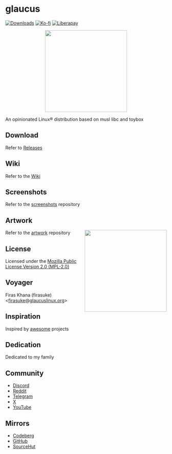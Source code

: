 # glaucus
[![Downloads](
https://img.shields.io/github/downloads/glaucuslinux/glaucus/total.svg)](
https://github.com/glaucuslinux/glaucus/releases)
[![Ko-fi](https://ko-fi.com/img/githubbutton_sm.svg)](
https://ko-fi.com/glaucuslinux)
[![Liberapay](
https://img.shields.io/liberapay/patrons/glaucuslinux.svg?logo=liberapay)](
https://liberapay.com/glaucuslinux)

<p align=center><img
src='https://github.com/glaucuslinux/artwork/raw/main/Andy Cuccaro/Logo/glaucus-logo-white-bg.png'
height=256 width=256></p>

An opinionated Linux® distribution based on musl libc and toybox

## Download
Refer to [Releases](https://github.com/glaucuslinux/glaucus/releases)

## Wiki
Refer to the [Wiki](https://wiki.glaucuslinux.org/)

## Screenshots
Refer to the [screenshots](https://github.com/glaucuslinux/screenshots)
repository

## Artwork
<img
src='https://github.com/glaucuslinux/artwork/raw/main/Andy Cuccaro/Sketches/Tux-Puffy-glaucus.jpg'
align=right height=256 width=256>

Refer to the [artwork](https://github.com/glaucuslinux/artwork) repository

## License
Licensed under the [Mozilla Public License Version 2.0
(MPL-2.0)](https://mozilla.org/MPL/2.0/)

## Voyager
Firas Khana (firasuke) <[firasuke@glaucuslinux.org](
mailto:firasuke@glaucuslinux.org)>

## Inspiration
Inspired by [awesome](https://github.com/firasuke/awesome) projects

## Dedication
Dedicated to my family

## Community
- [Discord](https://discord.gg/nDKNmNc)
- [Reddit](https://reddit.com/r/glaucus)
- [Telegram](https://t.me/glaucuslinux)
- [X](https://x.com/glaucuslinux)
- [YouTube](https://youtube.com/@glaucuslinux)

## Mirrors
- [Codeberg](https://codeberg.org/glaucuslinux/glaucus)
- [GitHub](https://github.com/glaucuslinux/glaucus)
- [SourceHut](https://git.sr.ht/~glaucuslinux/glaucus)
